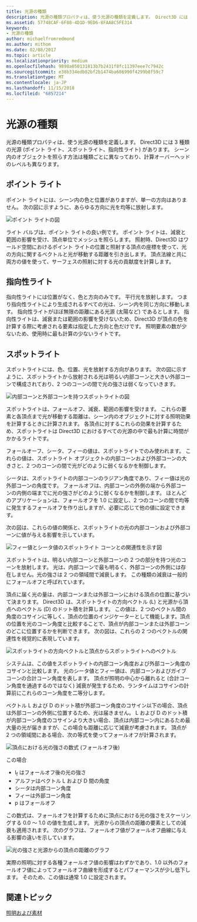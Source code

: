 ```yaml
---
title: 光源の種類
description: 光源の種類プロパティは、使う光源の種類を定義します。 Direct3D には 3 種類の光源 (ポイント ライト、スポットライト、指向性ライト) があります。
ms.assetid: 57748CAF-6F08-4D1D-9ED6-8FAA8C5FE314
keywords:
- 光源の種類
author: michaelfromredmond
ms.author: mithom
ms.date: 02/08/2017
ms.topic: article
ms.localizationpriority: medium
ms.openlocfilehash: 9898a050131813b7b2431f8fc11397eee7c7942c
ms.sourcegitcommit: e38b334edb82bf2b1474ba686990f4299b8f59c7
ms.translationtype: MT
ms.contentlocale: ja-JP
ms.lasthandoff: 11/15/2018
ms.locfileid: "6857214"
---
```

# <a name="light-types"></a>光源の種類


光源の種類プロパティは、使う光源の種類を定義します。 Direct3D には 3 種類の光源 (ポイント ライト、スポットライト、指向性ライト) があります。 シーン内のオブジェクトを照らす方法は種類ごとに異なっており、計算オーバーヘッドのレベルも異なります。

## <a name="span-idpointlightspanspan-idpointlightspanspan-idpointlightspanpoint-light"></a><span id="Point_Light"></span><span id="point_light"></span><span id="POINT_LIGHT"></span>ポイント ライト


ポイント ライトには、シーン内の色と位置がありますが、単一の方向はありません。 次の図に示すように、あらゆる方向に光を均等に放射します。

![ポイント ライトの図](images/ptlight.png)

ライト バルブは、ポイント ライトの良い例です。 ポイント ライトは、減衰と範囲の影響を受け、頂点単位でメッシュを照らします。 照射時、Direct3D はワールド空間におけるポイント ライトの位置と照射する頂点の座標を使って、光の方向に関するベクトルと光が移動する距離を引き出します。 頂点法線と共に両方の値を使って、サーフェスの照射に対する光の貢献度を計算します。

## <a name="span-iddirectionallightspanspan-iddirectionallightspanspan-iddirectionallightspandirectional-light"></a><span id="Directional_Light"></span><span id="directional_light"></span><span id="DIRECTIONAL_LIGHT"></span>指向性ライト


指向性ライトには位置がなく、色と方向のみです。 平行光を放射します。 つまり指向性ライトにより生成されるすべての光は、シーン内を同じ方向に移動します。 指向性ライトがほぼ無限の距離にある光源 (太陽など) であるとします。 指向性ライトは、減衰または範囲の影響を受けないため、Direct3D が頂点の色を計算する際に考慮される要素は指定した方向と色だけです。 照明要素の数が少ないため、使用時に最も計算の少ないライトです。

## <a name="span-idspotlightspanspan-idspotlightspanspan-idspotlightspanspotlight"></a><span id="SpotLight"></span><span id="spotlight"></span><span id="SPOTLIGHT"></span>スポットライト


スポットライトには、色、位置、光を放射する方向があります。 次の図に示すように、スポットライトから放射される光は明るい内部コーンと大きい外部コーンで構成されており、2 つのコーンの間で光の強さは弱くなっていきます。

![内部コーンと外部コーンを持つスポットライトの図](images/spotlt.png)

スポットライトは、フォールオフ、減衰、範囲の影響を受けます。 これらの要素と各頂点まで光が移動する距離は、シーン内のオブジェクトに対する照明効果を計算するときに計算されます。 各頂点に対するこれらの効果を計算するため、スポットライトは Direct3D におけるすべての光源の中で最も計算に時間がかかるライトです。

フォールオーフ、シータ、フィーの値は、スポットライトでのみ使われます。 これらの値は、スポットライト オブジェクトの内部コーンおよび外部コーンの大きさと、2 つのコーンの間で光がどのように弱くなるかを制御します。

シータは、スポットライトの内部コーンのラジアン角度であり、フィー値は光の外部コーンの角度です。 フォールオフは、内部コーンの外側の端から外部コーンの内側の端までに光の強さがどのように弱くなるかを制御します。 ほとんどのアプリケーションは、フォールオフを 1.0 に設定し、2 つのコーンの間で均等に発生するフォールオフを作り出しますが、必要に応じて他の値に設定できます。

次の図は、これらの値の関係と、スポットライトの光の内部コーンおよび外部コーンに値が与える影響を示しています。

![フィー値とシータ値のスポットライト コーンとの関連性を示す図](images/spotlt2.png)

スポットライトは、明るい内部コーンと外部コーンの 2 つの部分を持つ光のコーンを放射します。 光は、内部コーンで最も明るく、外部コーンの外側には存在しません。光の強さは 2 つの領域間で減衰します。 この種類の減衰は一般的にフォールオフと呼ばれています。

頂点に届く光の量は、内部コーンまたは外部コーンにおける頂点の位置に基づいて決まります。 Direct3D は、スポットライトの方向ベクトル (L) と光源から頂点へのベクトル (D) のドット積を計算します。 この値は、2 つのベクトル間の角度のコサインに等しく、頂点の位置のインジケーターとして機能します。頂点の位置を光のコーン角度と比較することで、頂点が内部コーンまたは外部コーンのどこに位置するかを判断できます。 次の図は、これらの 2 つのベクトルの関連性を視覚的に表現しています。

![スポットライトの方向ベクトルと頂点からスポットライトへのベクトル](images/spotalg1.png)

システムは、この値をスポットライトの内部コーン角度および外部コーン角度のコサインと比較します。 光のシータ値とフィー値は、内部コーンおよびガイブコーンの合計コーン角度を表します。 頂点が照明の中心から離れると (合計コーン角度を通過するのではなく) 減衰が発生するため、ランタイムはコサインの計算前にこれらのコーン角度を二等分します。

ベクトル L および D のドット積が外部コーン角度のコサイン以下の場合、頂点は外部コーンの外側に位置するため、光は届きません。 L および D のドット積が内部コーン角度のコサインより大きい場合、頂点は内部コーン内にあるため最大量の光が届きますが、この場合も距離に応じて減衰が考慮されます。 頂点が 2 つの領域間にある場合、次の等式を使ってフォールオフが計算されます。

![頂点における光の強さの数式 (フォールオフ後)](images/falloff.png)

この場合

-   I<sub>f</sub> はフォールオフ後の光の強さ
-   アルファはベクトル L および D 間の角度
-   シータは内部コーン角度
-   フィーは外部コーン角度
-   p はフォールオフ

この数式は、フォールオフを計算するために頂点における光の強さをスケーリングする 0.0 ～ 1.0 の値を生成します。 光源からの頂点の距離の要素としての減衰も適用されます。 次のグラフは、フォールオフ値がフォールオフ曲線に与える影響の違いを示しています。

![光の強さと光源からの頂点の距離のグラフ](images/fallgraf.png)

実際の照明に対する各種フォールオフ値の影響はわずかであり、1.0 以外のフォールオフ値によってフォールオフ曲線を形成するとパフォーマンスが少し低下します。 そのため、この値は通常 1.0 に設定されます。

## <a name="span-idrelated-topicsspanrelated-topics"></a><span id="related-topics"></span>関連トピック


[照明および素材](lights-and-materials.md)

 

 




